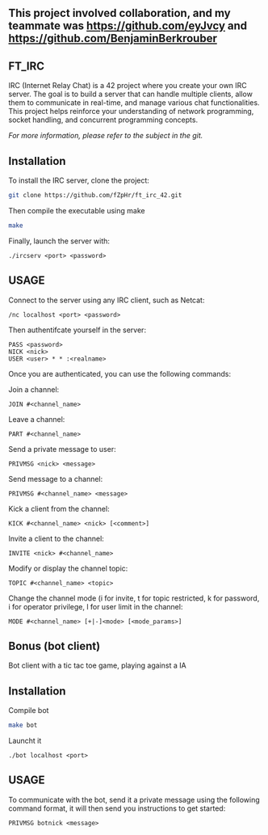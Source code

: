 ## This project involved collaboration, and my teammate was https://github.com/eyJvcy and https://github.com/BenjaminBerkrouber


## FT_IRC

IRC (Internet Relay Chat) is a 42 project where you create your own IRC server. The goal is to build a server that can handle multiple clients, allow them to communicate in real-time, and manage various chat functionalities. This project helps reinforce your understanding of network programming, socket handling, and concurrent programming concepts.

*For more information, please refer to the subject in the git.*


## Installation

To install the IRC server, clone the project:

```bash
git clone https://github.com/fZpHr/ft_irc_42.git
```
Then compile the executable using make
```bash
make
```
Finally, launch the server with:
```
./ircserv <port> <password>
```

## USAGE

Connect to the server using any IRC client, such as Netcat:
```
/nc localhost <port> <password>
```
Then authentifcate yourself in the server:

```
PASS <password>
NICK <nick>
USER <user> * * :<realname>
```
Once you are authenticated, you can use the following commands:

Join a channel:
```
JOIN #<channel_name>
````
Leave a channel:
```
PART #<channel_name>
```
Send a private message to user:
```
PRIVMSG <nick> <message>
```

Send message to a channel:
```
PRIVMSG #<channel_name> <message>
```

Kick a client from the channel:
```
KICK #<channel_name> <nick> [<comment>]
```
Invite a client to the channel:
```
INVITE <nick> #<channel_name>
```
Modify or display the channel topic:
```
TOPIC #<channel_name> <topic>
```

Change the channel mode (i for invite, t for topic restricted, k for password, i for operator privilege, l for user limit in the channel:
```
MODE #<channel_name> [+|-]<mode> [<mode_params>]
```

## Bonus (bot client)
Bot client with a tic tac toe game, playing against a IA
## Installation


Compile bot
```bash
make bot
```
Launcht it
```
./bot localhost <port>
```

## USAGE

To communicate with the bot, send it a private message using the following command format, it will then send you instructions to get started:
```
PRIVMSG botnick <message>
```
